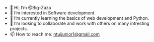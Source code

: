 - 👋 Hi, I’m @Big-Zaza
- 👀 I’m interested in Software development
- 🌱 I’m currently learning the basics of web development and Python. 
- 💞️ I’m looking to collaborate and work with others on many intresting projects.
- 📫 How to reach me: ntuijunior1@gmail.com 

<!---
Big-Zaza/Big-Zaza is a ✨ special ✨ repository because its `README.md` (this file) appears on your GitHub profile.
You can click the Preview link to take a look at your changes.
--->
